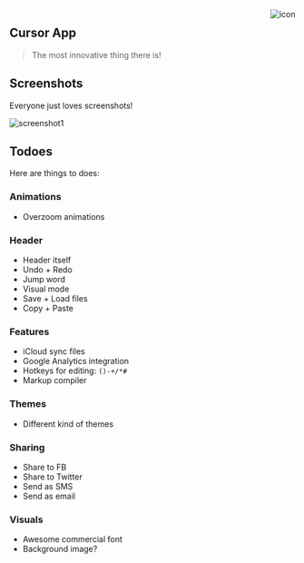 <img src="http://i.imgur.com/jP6RPGk.png" alt="icon" style="float: right;" />

Cursor App
----------
> The most innovative thing there is!


## Screenshots 

Everyone just loves screenshots!

![screenshot1](http://i.imgur.com/HAEQ5YJ.jpg)

## Todoes

Here are things to does:

### Animations

- Overzoom animations

### Header

- Header itself
- Undo + Redo
- Jump word
- Visual mode
- Save + Load files
- Copy + Paste

### Features

- iCloud sync files
- Google Analytics integration
- Hotkeys for editing: ```()-+/*#```
- Markup compiler

### Themes

- Different kind of themes

### Sharing

- Share to FB
- Share to Twitter
- Send as SMS
- Send as email

### Visuals

- Awesome commercial font
- Background image?